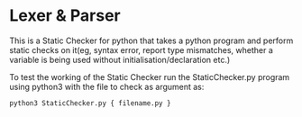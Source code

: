 # Lexer & Parser

This is a Static Checker for python that takes a python program and perform static checks on it(eg, syntax error, report type mismatches, whether a variable is being used without initialisation/declaration etc.)


To test the working of the Static Checker run the StaticChecker.py program using python3 with the file to check as argument as:

``` shell
python3 StaticChecker.py { filename.py }
```